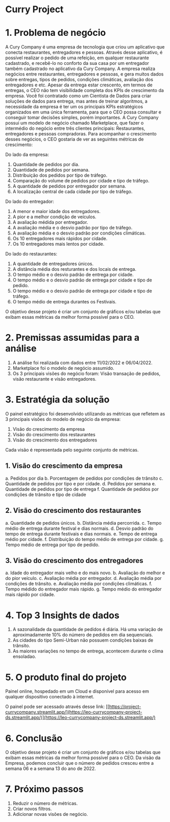# Curry Project


# 1. Problema de negócio

  A Cury Company é uma empresa de tecnologia que criou um aplicativo
que conecta restaurantes, entregadores e pessoas.
Através desse aplicativo, é possível realizar o pedido de uma refeição, em
qualquer restaurante cadastrado, e recebê-lo no conforto da sua casa por
um entregador também cadastrado no aplicativo da Cury Company.
A empresa realiza negócios entre restaurantes, entregadores e pessoas,
e gera muitos dados sobre entregas, tipos de pedidos, condições
climáticas, avaliação dos entregadores e etc.
  Apesar da entrega estar crescento, em termos de entregas, o CEO não tem visibilidade completa dos KPIs de crescimento da empresa.
Você foi contratado como um Cientista de Dados para criar soluções de
dados para entrega, mas antes de treinar algoritmos, a necessidade da
empresa é ter um os principais KPIs estratégicos organizados em uma
única ferramenta, para que o CEO possa consultar e conseguir tomar
decisões simples, porém importantes.
  A Cury Company possui um modelo de negócio chamado Marketplace,
que fazer o intermédio do negócio entre três clientes principais:
Restaurantes, entregadores e pessoas compradoras. Para acompanhar o
crescimento desses negócios, o CEO gostaria de ver as seguintes métricas de crescimento:

Do lado da empresa:
  1. Quantidade de pedidos por dia.
  2. Quantidade de pedidos por semana.
  3. Distribuição dos pedidos por tipo de tráfego.
  4. Comparação do volume de pedidos por cidade e tipo de tráfego.
  4. A quantidade de pedidos por entregador por semana.
  5. A localização central de cada cidade por tipo de tráfego.
   
Do lado do entregador:
  1. A menor e maior idade dos entregadores.
  2. A pior e a melhor condição de veículos.
  3. A avaliação médida por entregador.
  4. A avaliação média e o desvio padrão por tipo de tráfego.
  5. A avaliação média e o desvio padrão por condições climáticas.
  6. Os 10 entregadores mais rápidos por cidade.
  7. Os 10 entregadores mais lentos por cidade.
   
Do lado do restaurantes:
  1. A quantidade de entregadores únicos.
  2. A distância média dos resturantes e dos locais de entrega.
  3. O tempo médio e o desvio padrão de entrega por cidade.
  4. O tempo médio e o desvio padrão de entrega por cidade e tipo de
pedido.
  5. O tempo médio e o desvio padrão de entrega por cidade e tipo de
tráfego.
  6. O tempo médio de entrega durantes os Festivais.

O objetivo desse projeto é criar um conjunto de gráficos e/ou tabelas que
exibam essas métricas da melhor forma possível para o CEO.

# 2. Premissas assumidas para a análise
   
  1. A análise foi realizada com dados entre 11/02/2022 e 06/04/2022.
  2. Marketplace foi o modelo de negócio assumido.
  3. Os 3 principais visões do negócio foram: Visão transação de pedidos,
  visão restaurante e visão entregadores.

# 3. Estratégia da solução
   
O painel estratégico foi desenvolvido utilizando as métricas que refletem
as 3 principais visões do modelo de negócio da empresa:

  1. Visão do crescimento da empresa
  2. Visão do crescimento dos restaurantes
  3. Visão do crescimento dos entregadores
   
Cada visão é representada pelo seguinte conjunto de métricas.

## 1. Visão do crescimento da empresa 

  a. Pedidos por dia
  b. Porcentagem de pedidos por condições de trânsito
  c. Quantidade de pedidos por tipo e por cidade.
  d. Pedidos por semana
  e. Quantidade de pedidos por tipo de entrega
  f. Quantidade de pedidos por condições de trânsito e tipo de cidade

## 2. Visão do crescimento dos restaurantes

  a. Quantidade de pedidos únicos.
  b. Distância média percorrida.
  c. Tempo médio de entrega durante festival e dias normais.
  d. Desvio padrão do tempo de entrega durante festivais e dias
normais.
  e. Tempo de entrega médio por cidade.
  f. Distribuição do tempo médio de entrega por cidade.
  g. Tempo médio de entrega por tipo de pedido.

## 3. Visão do crescimento dos entregadores 

  a. Idade do entregador mais velho e do mais novo.
  b. Avaliação do melhor e do pior veículo.
  c. Avaliação média por entregador.
  d. Avaliação média por condições de trânsito.
  e. Avaliação média por condições climáticas.
  f. Tempo médido do entregador mais rápido.
  g. Tempo médio do entregador mais rápido por cidade.

# 4. Top 3 Insights de dados
   
  1. A sazonalidade da quantidade de pedidos é diária. Há uma variação
de aproximadamente 10% do número de pedidos em dia sequenciais.
  2. As cidades do tipo Semi-Urban não possuem condições baixas de
trânsito.
  3. As maiores variações no tempo de entrega, acontecem durante o
clima ensoladao.

# 5. O produto final do projeto
   
Painel online, hospedado em um Cloud e disponível para acesso em
qualquer dispositivo conectado à internet.

O painel pode ser acessado através desse link: [[https://project-currycompany.streamlit.app/](https://leo-currycompany-project-ds.streamlit.app/)](https://leo-currycompany-project-ds.streamlit.app/)

# 6. Conclusão
   
  O objetivo desse projeto é criar um conjunto de gráficos e/ou tabelas que
exibam essas métricas da melhor forma possível para o CEO.
Da visão da Empresa, podemos concluir que o número de pedidos
cresceu entre a semana 06 e a semana 13 do ano de 2022.

# 7. Próximo passos
  1. Reduzir o número de métricas.
  2. Criar novos filtros.
  3. Adicionar novas visões de negócio.




